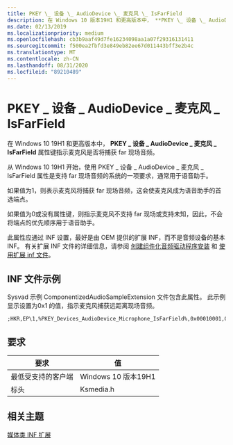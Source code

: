 ```yaml
---
title: PKEY \_ 设备 \_ AudioDevice \_ 麦克风 \_ IsFarField
description: 在 Windows 10 版本19H1 和更高版本中， **PKEY \_ 设备 \_ AudioDevice \_ 麦克风 \_ IsFarField** 属性键标识指示麦克风是否将捕获 far 现场音频。
ms.date: 02/13/2019
ms.localizationpriority: medium
ms.openlocfilehash: cb3b9aaf49d7fe16234098aa1a07f29316131411
ms.sourcegitcommit: f500ea2fbfd3e849eb82ee67d011443bff3e2b4c
ms.translationtype: MT
ms.contentlocale: zh-CN
ms.lasthandoff: 08/31/2020
ms.locfileid: "89210489"
---
```

# <a name="pkey_devices_audiodevice_microphone_isfarfield"></a>PKEY \_ 设备 \_ AudioDevice \_ 麦克风 \_ IsFarField

在 Windows 10 19H1 和更高版本中， **PKEY \_ 设备 \_ AudioDevice \_ 麦克风 \_ IsFarField** 属性键指示麦克风是否将捕获 far 现场音频。

从 Windows 10 19H1 开始，使用 PKEY \_ 设备 \_ AudioDevice \_ 麦克风 \_ IsFarField 属性是支持 far 现场音频的系统的一项要求，通常用于语音助手。

如果值为1，则表示麦克风将捕获 far 现场音频，这会使麦克风成为语音助手的首选端点。

如果值为0或没有属性键，则指示麦克风不支持 far 现场或支持未知，因此，不会将端点的优先顺序用于语音助手。

此属性应通过 INF 设置，最好是由 OEM 提供的扩展 INF，而不是音频设备的基本 INF。 有关扩展 INF 文件的详细信息，请参阅 [创建组件化音频驱动程序安装](./audio-universal-drivers.md#creating-a-componentized-audio-driver-installation) 和 [使用扩展 inf 文件](../install/using-an-extension-inf-file.md)。

## <a name="inf-file-sample"></a>INF 文件示例

Sysvad 示例 ComponentizedAudioSampleExtension 文件包含此属性。 此示例显示设置为0x1 的值，指示麦克风捕获远距离现场音频。

```inf
;HKR,EP\1,%PKEY_Devices_AudioDevice_Microphone_IsFarField%,0x00010001,0x1
```

## <a name="requirements"></a>要求

|要求|值 |
|--- |--- |
|最低受支持的客户端|Windows 10 版本19H1|
|标头|Ksmedia.h|

## <a name="related-topics"></a>相关主题

[媒体类 INF 扩展](media-class-inf-extensions.md)
